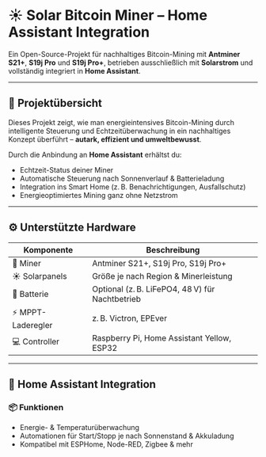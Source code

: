 # ☀️ Solar Bitcoin Miner – Home Assistant Integration

Ein Open-Source-Projekt für nachhaltiges Bitcoin-Mining mit **Antminer S21+**, **S19j Pro** und **S19j Pro+**, betrieben ausschließlich mit **Solarstrom** und vollständig integriert in **Home Assistant**.

---

## 🌱 Projektübersicht

Dieses Projekt zeigt, wie man energieintensives Bitcoin-Mining durch intelligente Steuerung und Echtzeitüberwachung in ein nachhaltiges Konzept überführt – **autark, effizient und umweltbewusst**.

Durch die Anbindung an **Home Assistant** erhältst du:
- Echtzeit-Status deiner Miner
- Automatische Steuerung nach Sonnenverlauf & Batterieladung
- Integration ins Smart Home (z. B. Benachrichtigungen, Ausfallschutz)
- Energieoptimiertes Mining ganz ohne Netzstrom

---

## ⚙️ Unterstützte Hardware

| Komponente         | Beschreibung                                  |
|--------------------|-----------------------------------------------|
| 🧠 Miner           | Antminer S21+, S19j Pro, S19j Pro+             |
| ☀️ Solarpanels     | Größe je nach Region & Minerleistung          |
| 🔋 Batterie        | Optional (z. B. LiFePO4, 48 V) für Nachtbetrieb |
| ⚡ MPPT-Laderegler | z. B. Victron, EPEver                         |
| 💻 Controller      | Raspberry Pi, Home Assistant Yellow, ESP32     |

---

## 🏡 Home Assistant Integration

### 📦 Funktionen

- Energie- & Temperaturüberwachung
- Automationen für Start/Stopp je nach Sonnenstand & Akkuladung
- Kompatibel mit ESPHome, Node-RED, Zigbee & mehr


